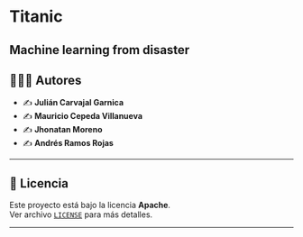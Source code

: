 # Titanic
Machine learning from disaster
---

## 👨‍👩‍👦 Autores
- ✍️ **Julián Carvajal Garnica**  
- ✍️ **Mauricio Cepeda Villanueva**  
- ✍️ **Jhonatan Moreno**
- ✍️ **Andrés Ramos Rojas**

---

## 📜 Licencia
Este proyecto está bajo la licencia **Apache**.  
Ver archivo [`LICENSE`](./LICENSE) para más detalles.

---
